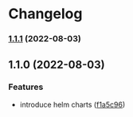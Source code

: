 # Changelog


### [1.1.1](https://github.com/muhlba91/buildkite-plugin-kubernetes/compare/chart/buildscaler/v1.1.0...chart/buildscaler/v1.1.1) (2022-08-03)

## 1.1.0 (2022-08-03)


### Features

* introduce helm charts ([f1a5c96](https://github.com/muhlba91/buildkite-plugin-kubernetes/commit/f1a5c968d4ba1b237a3b3bed36c895a06e8030dc))
